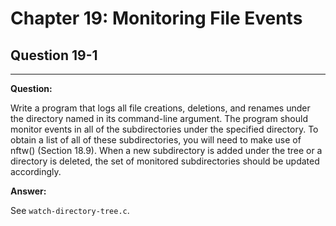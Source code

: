 # Chapter 19: Monitoring File Events

## Question 19-1

---

**Question:**

Write a program that logs all file creations, deletions, and renames under the
directory named in its command-line argument. The program should monitor
events in all of the subdirectories under the specified directory. To obtain a list of
all of these subdirectories, you will need to make use of nftw() (Section 18.9). When
a new subdirectory is added under the tree or a directory is deleted, the set of
monitored subdirectories should be updated accordingly.

**Answer:**

See `watch-directory-tree.c`.